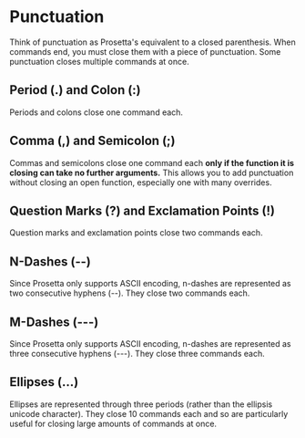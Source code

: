 # Punctuation

Think of punctuation as Prosetta's equivalent to a closed parenthesis. When commands end, you must close them with a piece of punctuation. Some punctuation closes multiple commands at once.

## Period (.) and Colon (:)

Periods and colons close one command each.

## Comma (,) and Semicolon (;)

Commas and semicolons close one command each __only if the function it is closing can take no further arguments.__ This allows you to add punctuation without closing an open function, especially one with many overrides.

## Question Marks (?) and Exclamation Points (!)

Question marks and exclamation points close two commands each.

## N-Dashes (--)

Since Prosetta only supports ASCII encoding, n-dashes are represented as two consecutive hyphens (--). They close two commands each.

## M-Dashes (---)
	
Since Prosetta only supports ASCII encoding, n-dashes are represented as three consecutive hyphens (---). They close three commands each.

## Ellipses (...)

Ellipses are represented through three periods (rather than the ellipsis unicode character). They close 10 commands each and so are particularly useful for closing large amounts of commands at once.
